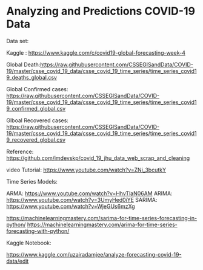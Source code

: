 # Analyzing and Predictions COVID-19 Data

Data set:

Kaggle : https://www.kaggle.com/c/covid19-global-forecasting-week-4

Global Death:https://raw.githubusercontent.com/CSSEGISandData/COVID-19/master/csse_covid_19_data/csse_covid_19_time_series/time_series_covid19_deaths_global.csv

Global Confirmed cases: https://raw.githubusercontent.com/CSSEGISandData/COVID-19/master/csse_covid_19_data/csse_covid_19_time_series/time_series_covid19_confirmed_global.csv

Glboal Recovered cases: https://raw.githubusercontent.com/CSSEGISandData/COVID-19/master/csse_covid_19_data/csse_covid_19_time_series/time_series_covid19_recovered_global.csv

Reference:
https://github.com/imdevskp/covid_19_jhu_data_web_scrap_and_cleaning

video Tutorial:
https://www.youtube.com/watch?v=ZNi_3bcutkY

Time Series Models:

ARMA: https://www.youtube.com/watch?v=HhvTlaN06AM
ARIMA: https://www.youtube.com/watch?v=3UmyHed0iYE
SARIMA: https://www.youtube.com/watch?v=WjeGUs6mzXg

https://machinelearningmastery.com/sarima-for-time-series-forecasting-in-python/
https://machinelearningmastery.com/arima-for-time-series-forecasting-with-python/

Kaggle Notebook:

https://www.kaggle.com/uzairadamjee/analyze-forecasting-covid-19-data/edit






